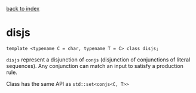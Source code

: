 [back to index](../README.md#classes-and-structs)

# disjs

```
template <typename C = char, typename T = C> class disjs;
```

`disjs` represent a disjunction of `conjs` (disjunction of conjunctions of literal sequences). Any conjunction can match an input to satisfy a production rule.

Class has the same API as `std::set<conjs<C, T>>`
